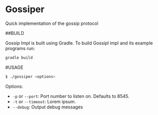 # Gossiper
Quick implementation of the gossip protocol

##BUILD

Gossip Impl is built using Gradle. To build Gossipl impl and its example programs run:

```Bash
gradle build
```

#USAGE

```Bash
$ ./gossiper <options>
```

Options:

* `-p` or `--port`: Port number to listen on. Defaults to 8545.
* `-t` or `--timeout`: Lorem ipsum.
* `--debug`: Output debug messages